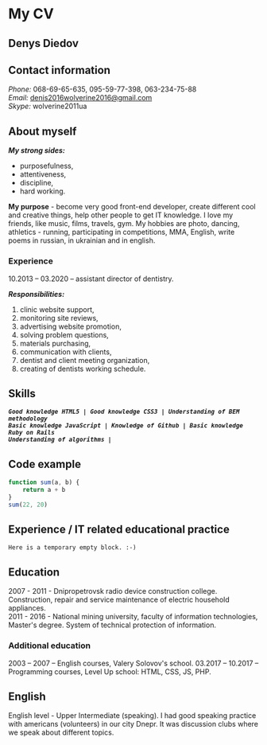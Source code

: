 # My CV

## Denys Diedov

## Contact information
_Phone:_ 068-69-65-635, 095-59-77-398, 063-234-75-88<br/>
_Email:_ denis2016wolverine2016@gmail.com<br/>
_Skype:_ wolverine2011ua

## About myself
***My strong sides:*** 
 - purposefulness, 
 - attentiveness, 
 - discipline, 
 - hard working.

**My purpose** - become very good front-end developer, create different cool and creative things, help other people to get IT knowledge. I love my friends, like music, films, travels, gym. My hobbies are photo, dancing, athletics - running, participating in competitions, MMA, English, write poems in russian, in ukrainian and in english.<br/>
### Experience 
10.2013 – 03.2020 – assistant director of dentistry.

***Responsibilities:*** 
 1. clinic website support, 
 2. monitoring site reviews, 
 3. advertising website promotion, 
 4. solving problem questions, 
 5. materials purchasing, 
 6. communication with clients, 
 7. dentist and client meeting organization, 
 8. creating of dentists working schedule.
                 
## Skills
***`Good knowledge HTML5 | Good knowledge CSS3 | Understanding of BEM methodology`***<br/> 
***`Basic knowledge JavaScript | Knowledge of Github | Basic knowledge Ruby on Rails`***<br/> 
***`Understanding of algorithms |`***

## Code example
```javascript
function sum(a, b) {
    return a + b
}
sum(22, 20)
```

## Experience / IT related educational practice
`Here is a temporary empty block. :-) `

## Education
2007 - 2011 - Dnipropetrovsk radio device сonstruction сollege. Construction, repair and service maintenance of electric household appliances.<br/>
2011 - 2016 - National mining university, faculty of information technologies, Master's degree. System of technical protection of information.<br/>
### Additional education
2003 – 2007 – English courses, Valery Solovov's school. 
03.2017 – 10.2017 – Programming courses, Level Up school: HTML, CSS, JS, PHP.

## English 
English level - Upper Intermediate (speaking). I had good speaking practice with americans (volunteers) in our city Dnepr. It was discussion clubs where we speak about different topics.